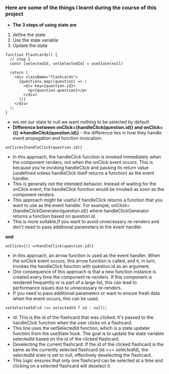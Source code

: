 ### Here are some of the things I learnt during the course of this project

- **The 3 steps of using state are**
1. define the state
2. Use the state variable
3. Update the state

```
function Flashcards() {
  // step 1
  const [selectedId, setSelectedId] = useState(null)

  return (
    <div className="flashcards">
      {questions.map((question) => (
        <div key={question.id}>
          <p>{question.question}</p>
        </div>
      ))}
    </div>
  );
}
```
- we set our state to null we want nothing to be selected by default
- **Difference between onClick={handleClick(question.id)} and onClick={() =>handleClick(question.id)}** - the difference lies in how they handle event propagation and function invocation.
```
onClick={handleClick(question.id)}
```
- In this approach, the handleClick function is invoked immediately when the component renders, not when the onClick event occurs. This is because you're invoking handleClick and passing its return value (undefined unless handleClick itself returns a function) as the event handler.
- This is generally not the intended behavior. Instead of waiting for the onClick event, the handleClick function would be invoked as soon as the component renders.
- This approach might be useful if handleClick returns a function that you want to use as the event handler. For example, onClick={handleClickGenerator(question.id)} where handleClickGenerator returns a function based on question.id.
- This is more suitable,If you want to avoid unnecessary re-renders and don't need to pass additional parameters to the event handler.

**and**
```
onClick={() =>handleClick(question.id)}
```
- In this approach, an arrow function is used as the event handler. When the onClick event occurs, this arrow function is called, and it, in turn, invokes the handleClick function with question.id as an argument.
- One consequence of this approach is that a new function instance is created every time the component re-renders. If this component is rendered frequently or is part of a large list, this can lead to performance issues due to unnecessary re-renders.
- If you need to pass additional parameters or want to ensure fresh data when the event occurs, this can be used.

```
setSelectedId(id !== selectedId ? id : null);
```
- id: This is the id of the flashcard that was clicked. It's passed to the handleClick function when the user clicks on a flashcard.
- This line uses the setSelectedId function, which is a state updater function from the useState hook. The goal is to update the state variable selectedId based on the id of the clicked flashcard.
- Deselecting the current flashcard: If the id of the clicked flashcard is the same as the currently selected flashcard (id === selectedId), the selectedId state is set to null, effectively deselecting the flashcard.
- This logic ensures that only one flashcard can be selected at a time and clicking on a selected flashcard will deselect it.
